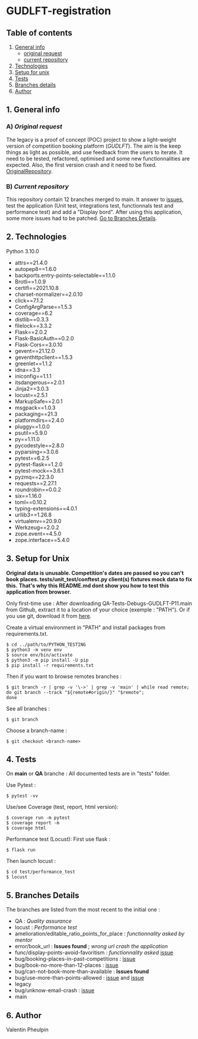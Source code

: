 # GUDLFT-registration 

## Table of contents

1. [General info](#1-general-info)
    - [original request](#a-original-request)
    - [current repository](#b-current-repository)
2. [Technologies](#2-technologies)
3. [Setup for unix](#3-setup-for-unix)
4. [Tests](#4-tests)
5. [Branches details](#5-branches-details)
6. [Author](#6-author)


## 1. General info
### A) *Original request*

The legacy is a proof of concept (POC) project to show a light-weight version of competition booking platform (*GUDLFT*). The aim is the keep things as light as possible, and use feedback from the users to iterate. It need to be tested, refactored, optimised and some new functionnalities are expected.
Also, the first version crash and it need to be fixed. [OriginalRepository](https://github.com/OpenClassrooms-Student-Center/Python_Testing).

### B) *Current repository*

This repository contain 12 branches merged to main. It answer to [issues](https://github.com/OpenClassrooms-Student-Center/Python_Testing/issues), test the application (Unit test, integrations test, functionnals test and performance test) and add a "Display bord".
After using this application, some more issues had to be patched.
[Go to Branches Details](https://github.com/ValentinPhB/QA-Tests-Debugs-GUDLFT-P11/edit/main/README.md#5-branches-details).


## 2. Technologies

Python 3.10.0

* attrs==21.4.0
* autopep8==1.6.0
* backports.entry-points-selectable==1.1.0
* Brotli==1.0.9
* certifi==2021.10.8
* charset-normalizer==2.0.10
* click==7.1.2
* ConfigArgParse==1.5.3
* coverage==6.2
* distlib==0.3.3
* filelock==3.3.2
* Flask==2.0.2
* Flask-BasicAuth==0.2.0
* Flask-Cors==3.0.10
* gevent==21.12.0
* geventhttpclient==1.5.3
* greenlet==1.1.2
* idna==3.3
* iniconfig==1.1.1
* itsdangerous==2.0.1
* Jinja2==3.0.3
* locust==2.5.1
* MarkupSafe==2.0.1
* msgpack==1.0.3
* packaging==21.3
* platformdirs==2.4.0
* pluggy==1.0.0
* psutil==5.9.0
* py==1.11.0
* pycodestyle==2.8.0
* pyparsing==3.0.6
* pytest==6.2.5
* pytest-flask==1.2.0
* pytest-mock==3.6.1
* pyzmq==22.3.0
* requests==2.27.1
* roundrobin==0.0.2
* six==1.16.0
* toml==0.10.2
* typing-extensions==4.0.1
* urllib3==1.26.8
* virtualenv==20.9.0
* Werkzeug==2.0.2
* zope.event==4.5.0
* zope.interface==5.4.0

## 3. Setup for Unix

__Original data is unusable. Competition's dates are passed so you can't book places.
tests/unit_test/conftest.py client(s) fixtures mock data to fix this.__
__That's why this README.md dont show you how to test this application from browser.__

Only first-time use :
After downloading QA-Tests-Debugs-GUDLFT-P11.main from Github, extract it to a location of your choice (exemple : "PATH").
Or if you use git, download it from [here](https://github.com/ValentinPhB/QA-Tests-Debugs-GUDLFT-P11).

Create a virtual environment in "PATH" and install packages from requirements.txt.
```
$ cd ../path/to/PYTHON_TESTING
$ python3 -m venv env
$ source env/bin/activate
$ python3 -m pip install -U pip
$ pip install -r requirements.txt
```

Then if you want to browse remotes branches :
```
$ git branch -r | grep -v '\->' | grep -v 'main' | while read remote; do git branch --track "${remote#origin/}" "$remote";
done
```

See all branches :
```
$ git branch
```

Choose a branch-name :
```
$ git checkout <branch-name>
```

## 4. Tests
On __main__ or __QA__ branche :
All documented tests are in "tests" folder.

Use Pytest :
```
$ pytest -vv
```

Use/see Coverage (test, report, html version):
```
$ coverage run -m pytest
$ coverage report -m
$ coverage html
```

Performance test (Locust):
First use flask :
```
$ flask run
```

Then launch locust :
```
$ cd test/performance_test
$ locust
```

## 5. Branches Details
The branches are listed from the most recent to the initial one :

* QA : *Quality assurance*
* locust : *Performance test*
* amelioration/editable_ratio_points_for_place : *functionnality asked by mentor*
* error/book_url : __Issues found__ ; *wrong url crash the application*
* func/display-points-avoid-favoritism : *functionnality asked* [issue](https://github.com/OpenClassrooms-Student-Center/Python_Testing/issues/7)
* bug/booking-places-in-past-competitions : [issue](https://github.com/OpenClassrooms-Student-Center/Python_Testing/issues/5)
* bug/book-no-more-than-12-places : [issue](https://github.com/OpenClassrooms-Student-Center/Python_Testing/issues/4)
* bug/can-not-book-more-than-available : __Issues found__
* bug/use-more-than-points-allowed : [issue](https://github.com/OpenClassrooms-Student-Center/Python_Testing/issues/2) and [issue](https://github.com/OpenClassrooms-Student-Center/Python_Testing/issues/6)
* legacy 
* bug/unknow-email-crash : [issue](https://github.com/OpenClassrooms-Student-Center/Python_Testing/issues/1)
* main


## 6. Author

Valentin Pheulpin

